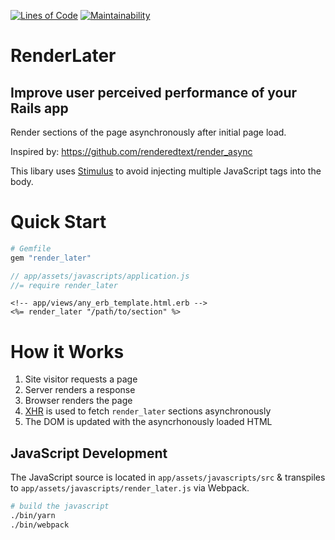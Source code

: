 [![Lines of Code](http://img.shields.io/badge/lines_of_code-31-brightgreen.svg?style=flat)](http://blog.codinghorror.com/the-best-code-is-no-code-at-all/)
[![Maintainability](https://api.codeclimate.com/v1/badges/2b24fdbd1ae37a24bedb/maintainability)](https://codeclimate.com/github/hopsoft/render_later/maintainability)

# RenderLater

## Improve user perceived performance of your Rails app

Render sections of the page asynchronously after initial page load.

Inspired by: https://github.com/renderedtext/render_async

This libary uses [Stimulus](https://stimulusjs.org) to avoid injecting multiple JavaScript tags into the body.

# Quick Start

```ruby
# Gemfile
gem "render_later"
```

```javascript
// app/assets/javascripts/application.js
//= require render_later
```

```
<!-- app/views/any_erb_template.html.erb -->
<%= render_later "/path/to/section" %>
```

# How it Works

1. Site visitor requests a page
1. Server renders a response
1. Browser renders the page
1. [XHR](https://developer.mozilla.org/en-US/docs/Web/API/XMLHttpRequest) is used to fetch `render_later` sections asynchronously
1. The DOM is updated with the asyncrhonously loaded HTML

## JavaScript Development

The JavaScript source is located in `app/assets/javascripts/src`
& transpiles to `app/assets/javascripts/render_later.js` via Webpack.

```sh
# build the javascript
./bin/yarn
./bin/webpack
```
